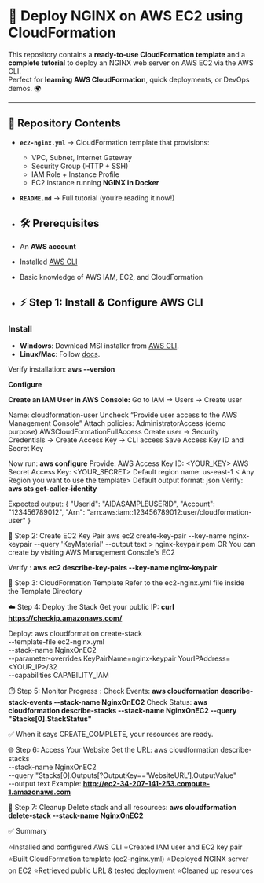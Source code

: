 # 🚀 Deploy NGINX on AWS EC2 using CloudFormation

This repository contains a **ready-to-use CloudFormation template** and a **complete tutorial** to deploy an NGINX web server on AWS EC2 via the AWS CLI.  
Perfect for **learning AWS CloudFormation**, quick deployments, or DevOps demos. 🌍

---

## 📂 Repository Contents
- **`ec2-nginx.yml`** → CloudFormation template that provisions:
  - VPC, Subnet, Internet Gateway
  - Security Group (HTTP + SSH)
  - IAM Role + Instance Profile
  - EC2 instance running **NGINX in Docker**
- **`README.md`** → Full tutorial (you’re reading it now!)

- ## 🛠️ Prerequisites
- An **AWS account**
- Installed [AWS CLI](https://docs.aws.amazon.com/cli/latest/userguide/getting-started-install.html)
- Basic knowledge of AWS IAM, EC2, and CloudFormation

- ## ⚡ Step 1: Install & Configure AWS CLI

### Install
- **Windows**: Download MSI installer from [AWS CLI](https://aws.amazon.com/cli/).  
- **Linux/Mac**: Follow [docs](https://docs.aws.amazon.com/cli/latest/userguide/getting-started-install.html).

Verify installation:
**aws --version**

**Configure**

**Create an IAM User in AWS Console:**
Go to IAM → Users → Create user

Name: cloudformation-user
Uncheck “Provide user access to the AWS Management Console”
Attach policies:
AdministratorAccess (demo purpose)
AWSCloudFormationFullAccess
Create user → Security Credentials → Create Access Key → CLI access
Save Access Key ID and Secret Key

Now run: **aws configure**
Provide: AWS Access Key ID: <YOUR_KEY>
AWS Secret Access Key: <YOUR_SECRET>
Default region name: us-east-1 < Any Region you want to use the template>
Default output format: json
Verify: **aws sts get-caller-identity**

Expected output:
{
  "UserId": "AIDASAMPLEUSERID",
  "Account": "123456789012",
  "Arn": "arn:aws:iam::123456789012:user/cloudformation-user"
}

🔑 Step 2: Create EC2 Key Pair
aws ec2 create-key-pair --key-name nginx-keypair --query 'KeyMaterial' --output text > nginx-keypair.pem
OR
You can create by visiting AWS Management Console's EC2

Verify : **aws ec2 describe-key-pairs --key-name nginx-keypair**

📝 Step 3: CloudFormation Template
 Refer to the ec2-nginx.yml file inside the Template Directory

☁️ Step 4: Deploy the Stack
Get your public IP: **curl https://checkip.amazonaws.com/**

Deploy: 
aws cloudformation create-stack \
  --template-file ec2-nginx.yml \
  --stack-name NginxOnEC2 \
  --parameter-overrides KeyPairName=nginx-keypair YourIPAddress=<YOUR_IP>/32 \
  --capabilities CAPABILITY_IAM

⏱️ Step 5: Monitor Progress :
Check Events: **aws cloudformation describe-stack-events --stack-name NginxOnEC2**
Check Status: **aws cloudformation describe-stacks --stack-name NginxOnEC2 --query "Stacks[0].StackStatus"**

✅ When it says CREATE_COMPLETE, your resources are ready.

🌐 Step 6: Access Your Website
Get the URL:
aws cloudformation describe-stacks \
  --stack-name NginxOnEC2 \
  --query "Stacks[0].Outputs[?OutputKey=='WebsiteURL'].OutputValue" \
  --output text
Example: **http://ec2-34-207-141-253.compute-1.amazonaws.com**

🧹 Step 7: Cleanup
Delete stack and all resources: **aws cloudformation delete-stack --stack-name NginxOnEC2**


✅ Summary

⭐Installed and configured AWS CLI
⭐Created IAM user and EC2 key pair
⭐Built CloudFormation template (ec2-nginx.yml)
⭐Deployed NGINX server on EC2
⭐Retrieved public URL & tested deployment
⭐Cleaned up resources


